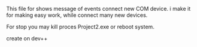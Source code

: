 This file for shows message of events connect new COM device.
i make it for making easy work, while connect many new devices.

For stop you may kill proces Project2.exe or reboot system.

create on dev++

